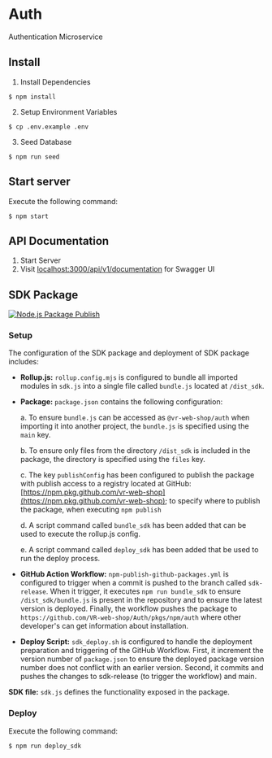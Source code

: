 # Auth
Authentication Microservice

## Install
1. Install Dependencies
```
$ npm install
```

2. Setup Environment Variables
```
$ cp .env.example .env
```

3. Seed Database
```
$ npm run seed
```

## Start server
Execute the following command:
```
$ npm start
```

## API Documentation
1. Start Server
2. Visit [localhost:3000/api/v1/documentation](http://localhost:3000/api/v1/documentation) for Swagger UI

## SDK Package
[![Node.js Package Publish](https://github.com/VR-web-shop/Auth/actions/workflows/npm-publish-github-packages.yml/badge.svg?branch=sdk-release)](https://github.com/VR-web-shop/Auth/actions/workflows/npm-publish-github-packages.yml)

### Setup
The configuration of the SDK package and deployment of SDK package includes:

* **Rollup.js:** `rollup.config.mjs` is configured to bundle all imported modules in `sdk.js` into a single file called `bundle.js` located at `/dist_sdk`.

* **Package:** `package.json` contains the following configuration:
    
    a. To ensure `bundle.js` can be accessed as `@vr-web-shop/auth` when importing it into another project, the `bundle.js` is specified using the `main` key.

    b. To ensure only files from the directory `/dist_sdk` is included in the package, the directory is specified using the `files` key.
    
    c. The key `publishConfig` has been configured to publish the package with publish access to a registry located at GitHub: [https://npm.pkg.github.com/vr-web-shop](https://npm.pkg.github.com/vr-web-shop); to specify where to publish the package, when executing `npm publish`
    
    d. A script command called `bundle_sdk` has been added that can be used to execute the rollup.js config.

    e. A script command called `deploy_sdk` has been added that be used to run the deploy process.

* **GitHub Action Workflow:** `npm-publish-github-packages.yml` is configured to trigger when a commit is pushed to the branch called `sdk-release`. When it trigger, it executes `npm run bundle_sdk` to ensure `/dist_sdk/bundle.js` is present in the repository and to ensure the latest version is deployed. Finally, the workflow pushes the package to `https://github.com/VR-web-shop/Auth/pkgs/npm/auth` where other developer's can get information about installation.

* **Deploy Script:** `sdk_deploy.sh` is configured to handle the deployment preparation and triggering of the GitHub Workflow. First, it increment the version number of `package.json` to ensure the deployed package version number does not conflict with an earlier version. Second, it commits and pushes the changes to sdk-release (to trigger the workflow) and main.

**SDK file:** `sdk.js` defines the functionality exposed in the package.

### Deploy
Execute the following command:
```
$ npm run deploy_sdk
```



